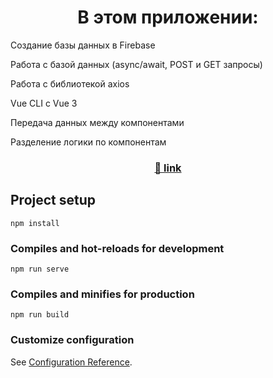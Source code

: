 <h1 align="center">
  В этом приложении:
</h1>

Создание базы данных в Firebase

Работа с базой данных (async/await, POST и GET запросы)

Работа с библиотекой axios 

Vue CLI с Vue 3

Передача данных между компонентами

Разделение логики по компонентам

<h3 align="center">
  <a href="https://infinitycode95.github.io/vue3__bd/">🔗 link</a> 
</h3>


## Project setup
```
npm install
```

### Compiles and hot-reloads for development
```
npm run serve
```

### Compiles and minifies for production
```
npm run build
```

### Customize configuration
See [Configuration Reference](https://cli.vuejs.org/config/).
